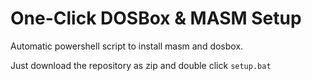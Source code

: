 # One-Click DOSBox & MASM Setup
Automatic powershell script to install masm and dosbox. 

Just download the repository as zip and double click `setup.bat`

